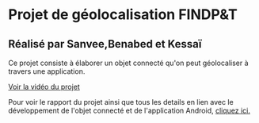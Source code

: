 # Projet de géolocalisation FINDP&T
## Réalisé par Sanvee,Benabed et Kessaï

Ce projet consiste à élaborer un objet connecté qu'on peut géolocaliser à travers une application.

[Voir la vidéo du projet](https://www.youtube.com/watch?v=y_-Wn6m1VJk&t=17s)

Pour voir le rapport du projet ainsi que tous les details en lien avec le développement de l'objet connecté et de l'application Android, [cliquez ici.](https://github.com/institut-galilee/DAM/blob/master/doc/Rapport%20final.pdf)

